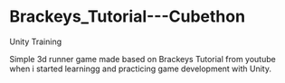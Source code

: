 # Brackeys_Tutorial---Cubethon
Unity Training

Simple 3d runner game made based on Brackeys Tutorial from youtube when i started learningg and practicing game development with Unity. 
